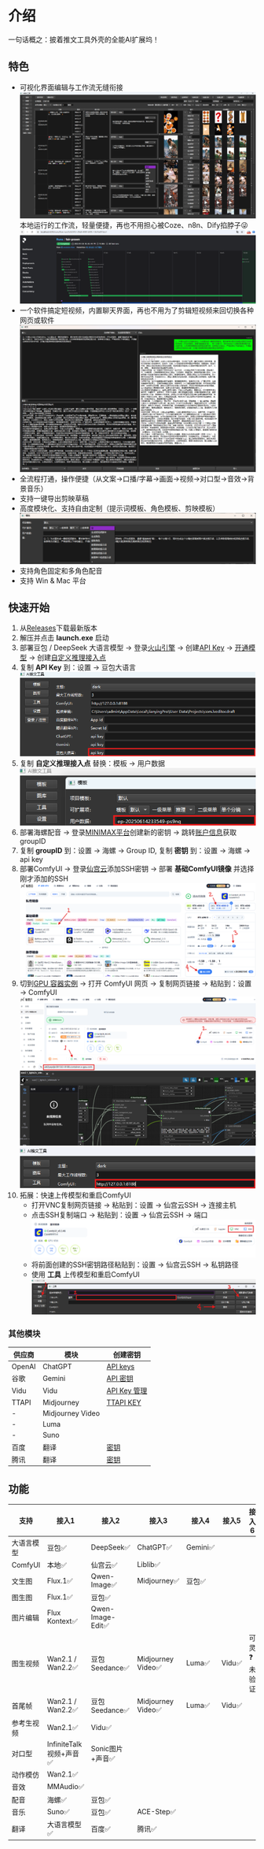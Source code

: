 # 介绍
一句话概之：披着推文工具外壳的全能AI扩展坞！

## 特色
- 可视化界面编辑与工作流无缝衔接
  ![](images/image1.png "图1")
  本地运行的工作流，轻量便捷，再也不用担心被Coze、n8n、Dify掐脖子😜
  ![](images/image2.png "图2")
- 一个软件搞定短视频，内置聊天界面，再也不用为了剪辑短视频来回切换各种网页或软件
  ![](images/image3.png "图3")
- 全流程打通，操作便捷（从文案->口播/字幕->画面->视频->对口型->音效->背景音乐）
- 支持一键导出剪映草稿
- 高度模块化、支持自由定制（提示词模板、角色模板、剪映模板）
  ![](images/image4.png "图4")
- 支持角色固定和多角色配音
- 支持 Win & Mac 平台

## 快速开始
1. 从[Releases](https://github.com/chaolunner/Tweets/releases/latest)下载最新版本
2. 解压并点击 **launch.exe** 启动
3. 部署豆包 / DeepSeek 大语言模型 -> 登录[火山引擎](https://www.volcengine.com/docs/82379/1494384) -> 创建[API Key](https://console.volcengine.com/ark/region:ark+cn-beijing/apiKey) -> [开通模型](https://console.volcengine.com/ark/region:ark+cn-beijing/openManagement) -> 创建[自定义推理接入点](https://console.volcengine.com/ark/region:ark+cn-beijing/endpoint)
4. 复制 **API Key** 到：设置 -> 豆包大语言
   ![](images/image5.png "图5")
5. 复制 **自定义推理接入点** 替换：模板 -> 用户数据
   ![](images/image6.png "图6")
6. 部署海螺配音 -> 登录[MINIMAX平台](https://platform.minimaxi.com/user-center/basic-information/interface-key)创建新的密钥 -> 跳转[账户信息](https://platform.minimaxi.com/user-center/basic-information)获取groupID
7. 复制 **groupID** 到：设置 -> 海螺 -> Group ID, 复制 **密钥** 到：设置 -> 海螺 -> api key
8. 部署ComfyUI -> 登录[仙宫云](https://www.xiangongyun.com/console/user/sshkey)添加SSH密钥 -> 部署 **基础ComfyUI镜像** 并选择刚才添加的SSH
   ![](images/image7.png "图7")
9. 切到[GPU 容器实例](https://www.xiangongyun.com/console/instance) -> 打开 ComfyUI 网页 -> 复制网页链接 -> 粘贴到：设置 -> ComfyUI
   ![](images/image8.png "图8")
   ![](images/image9.png "图9")
   ![](images/image10.png "图10")
10. 拓展：快速上传模型和重启ComfyUI
    - 打开VNC复制网页链接 -> 粘贴到：设置 -> 仙宫云SSH -> 连接主机
    - 点击SSH复制端口 -> 粘贴到：设置 -> 仙宫云SSH -> 端口
      ![](images/image11.png "图11")
    - 将前面创建的SSH密钥路径粘贴到：设置 -> 仙宫云SSH -> 私钥路径
    - 使用 **工具** 上传模型和重启ComfyUI
      ![](images/image12.png "图12")
### 其他模块
供应商|模块|创建密钥
-|-|-
OpenAI|ChatGPT|[API keys](https://platform.openai.com/api-keys)
谷歌|Gemini|[API 密钥](https://aistudio.google.com/app/apikey)
Vidu|Vidu|[API Key 管理](https://platform.vidu.cn/api-keys)
TTAPI|Midjourney|[TTAPI KEY](https://dashboard.ttapi.io/dashboard/overview)
-|Midjourney Video|
-|Luma|
-|Suno|
百度|翻译|[密钥](https://api.fanyi.baidu.com/api/trans/product/desktop)
腾讯|翻译|[密钥](https://console.cloud.tencent.com/cam/capi)

## 功能
支持|接入1|接入2|接入3|接入4|接入5|接入6
-|-|-|-|-|-|-
大语言模型|豆包✅️|DeepSeek✅️|ChatGPT✅️|Gemini✅️
ComfyUI|本地✅️|仙宫云✅|Liblib✅
文生图|Flux.1✅️|Qwen-Image✅️|Midjourney✅️|豆包✅️
图生图|Flux.1✅️|豆包✅️
图片编辑|Flux Kontext✅️|Qwen-Image-Edit✅️
图生视频|Wan2.1 / Wan2.2✅️|豆包Seedance✅️|Midjourney Video✅️|Luma✅️|Vidu✅️|可灵❓未验证
首尾帧|Wan2.1 / Wan2.2✅️|豆包Seedance✅️|Midjourney Video✅️|Luma✅️|Vidu✅️
参考生视频|Wan2.1✅️|Vidu✅️
对口型|InfiniteTalk视频+声音✅️|Sonic图片+声音✅️
动作模仿|Wan2.1✅️
音效|MMAudio✅️
配音|海螺✅️|豆包✅️
音乐|Suno✅️|豆包✅️|ACE-Step✅️
翻译|大语言模型✅️|百度✅️|腾讯✅️